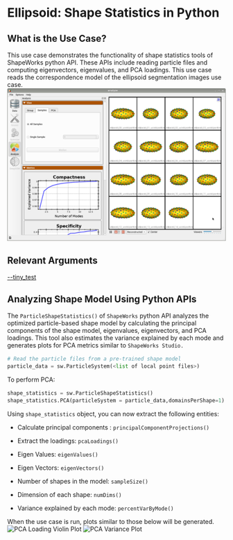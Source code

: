 # Ellipsoid: Shape Statistics in Python

## What is the Use Case? 

This use case demonstrates the functionality of shape statistics tools of ShapeWorks python API. These APIs include reading particle files and computing eigenvectors, eigenvalues, and PCA loadings. This use case reads the correspondence model of the ellipsoid segmentation images use case.
![Ellipsoid Samples](../../img/use-cases/ellipsoids_samples.png)

## Relevant Arguments

[--tiny_test](../use-cases.md#-tiny_test)

## Analyzing Shape Model Using Python APIs

The `ParticleShapeStatistics()` of `ShapeWorks` python API analyzes the optimized particle-based shape model by calculating the principal components of the shape model, eigenvalues, eigenvectors, and PCA loadings. This tool also estimates the variance explained by each mode and generates plots for PCA metrics similar to `ShapeWorks Studio.` 

```python
# Read the particle files from a pre-trained shape model
particle_data = sw.ParticleSystem(<list of local point files>)
```

To perform PCA:

```python
shape_statistics = sw.ParticleShapeStatistics()
shape_statistics.PCA(particleSystem = particle_data,domainsPerShape=1)
```

Using `shape_statistics` object, you can now extract the following entities:

* Calculate principal components : `principalComponentProjections()`

* Extract the loadings: `pcaLoadings()`
* Eigen Values: `eigenValues()`
* Eigen Vectors: `eigenVectors()`
* Number of shapes in the model: `sampleSize()`
* Dimension of each shape: `numDims()`
* Variance explained by each mode: `percentVarByMode()`


When the use case is run, plots similar to those below will be generated.
![PCA Loading Violin Plot](https://sci.utah.edu/~shapeworks/doc-resources/pngs/pca_loadings_violin_plot.png)
![PCA Variance Plot](https://sci.utah.edu/~shapeworks/doc-resources/pngs/variance_plot.png)
